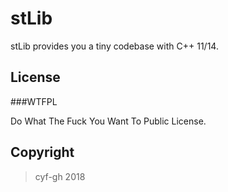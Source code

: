 # stLib
stLib provides you a tiny codebase with C++ 11/14.

## License
###WTFPL

Do What The Fuck You Want To Public License.

## Copyright
> cyf-gh 2018
